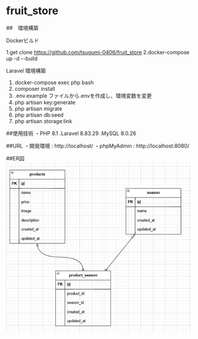 # fruit_store

##　環境構築

Dockerビルド

1.get clone https://github.com/tsugumi-0406/fruit_store
2.docker-compose up -d --build

Laravel 環境構築

1. docker-compose exec php bash
2. composer install
3. .env.example ファイルから.envを作成し、環境変数を変更
4. php artisan key:generate
5. php artisan migrate
6. php artisan db:seed
7. php artisan storage:link

##使用技術
・PHP 8.1
.Laravel 8.83.29
.MySQL 8.0.26

##URL
・開発環境 : http://localhost/
・phpMyAdmin : http://localhost:8080/

##ER図
![alt text](image-1.png)
